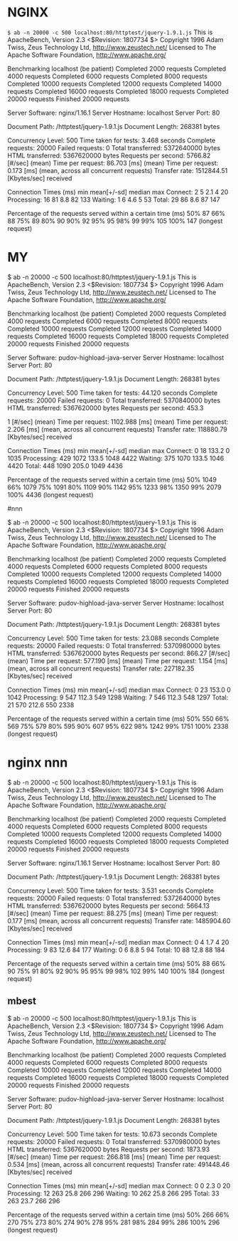 # NGINX

`$ ab -n 20000 -c 500 localhost:80/httptest/jquery-1.9.1.js`
This is ApacheBench, Version 2.3 <$Revision: 1807734 $>
Copyright 1996 Adam Twiss, Zeus Technology Ltd, http://www.zeustech.net/
Licensed to The Apache Software Foundation, http://www.apache.org/

Benchmarking localhost (be patient)
Completed 2000 requests
Completed 4000 requests
Completed 6000 requests
Completed 8000 requests
Completed 10000 requests
Completed 12000 requests
Completed 14000 requests
Completed 16000 requests
Completed 18000 requests
Completed 20000 requests
Finished 20000 requests


Server Software:        nginx/1.16.1
Server Hostname:        localhost
Server Port:            80

Document Path:          /httptest/jquery-1.9.1.js
Document Length:        268381 bytes

Concurrency Level:      500
Time taken for tests:   3.468 seconds
Complete requests:      20000
Failed requests:        0
Total transferred:      5372640000 bytes
HTML transferred:       5367620000 bytes
Requests per second:    5766.82 [#/sec] (mean)
Time per request:       86.703 [ms] (mean)
Time per request:       0.173 [ms] (mean, across all concurrent requests)
Transfer rate:          1512844.51 [Kbytes/sec] received

Connection Times (ms)
              min  mean[+/-sd] median   max
Connect:        2    5   2.1      4      20
Processing:    16   81   8.8     82     133
Waiting:        1    6   4.6      5      53
Total:         29   86   8.6     87     147

Percentage of the requests served within a certain time (ms)
  50%     87
  66%     88
  75%     89
  80%     90
  90%     92
  95%     95
  98%     99
  99%    105
 100%    147 (longest request)
 
# MY

$ ab -n 20000 -c 500 localhost:80/httptest/jquery-1.9.1.js
This is ApacheBench, Version 2.3 <$Revision: 1807734 $>
Copyright 1996 Adam Twiss, Zeus Technology Ltd, http://www.zeustech.net/
Licensed to The Apache Software Foundation, http://www.apache.org/

Benchmarking localhost (be patient)
Completed 2000 requests
Completed 4000 requests
Completed 6000 requests
Completed 8000 requests
Completed 10000 requests
Completed 12000 requests
Completed 14000 requests
Completed 16000 requests
Completed 18000 requests
Completed 20000 requests
Finished 20000 requests


Server Software:        pudov-highload-java-server
Server Hostname:        localhost
Server Port:            80

Document Path:          /httptest/jquery-1.9.1.js
Document Length:        268381 bytes

Concurrency Level:      500
Time taken for tests:   44.120 seconds
Complete requests:      20000
Failed requests:        0
Total transferred:      5370840000 bytes
HTML transferred:       5367620000 bytes
Requests per second:    453.3

 1 [#/sec] (mean)
Time per request:       1102.988 [ms] (mean)
Time per request:       2.206 [ms] (mean, across all concurrent requests)
Transfer rate:          118880.79 [Kbytes/sec] received

Connection Times (ms)
              min  mean[+/-sd] median   max
Connect:        0   18 133.2      0    1035
Processing:   429 1072 133.5   1048    4422
Waiting:      375 1070 133.5   1046    4420
Total:        448 1090 205.0   1049    4436

Percentage of the requests served within a certain time (ms)
  50%   1049
  66%   1079
  75%   1091
  80%   1109
  90%   1142
  95%   1233
  98%   1350
  99%   2079
 100%   4436 (longest request)

 
#nnn

$ ab -n 20000 -c 500 localhost:80/httptest/jquery-1.9.1.js
This is ApacheBench, Version 2.3 <$Revision: 1807734 $>
Copyright 1996 Adam Twiss, Zeus Technology Ltd, http://www.zeustech.net/
Licensed to The Apache Software Foundation, http://www.apache.org/

Benchmarking localhost (be patient)
Completed 2000 requests
Completed 4000 requests
Completed 6000 requests
Completed 8000 requests
Completed 10000 requests
Completed 12000 requests
Completed 14000 requests
Completed 16000 requests
Completed 18000 requests
Completed 20000 requests
Finished 20000 requests


Server Software:        pudov-highload-java-server
Server Hostname:        localhost
Server Port:            80

Document Path:          /httptest/jquery-1.9.1.js
Document Length:        268381 bytes

Concurrency Level:      500
Time taken for tests:   23.088 seconds
Complete requests:      20000
Failed requests:        0
Total transferred:      5370980000 bytes
HTML transferred:       5367620000 bytes
Requests per second:    866.27 [#/sec] (mean)
Time per request:       577.190 [ms] (mean)
Time per request:       1.154 [ms] (mean, across all concurrent requests)
Transfer rate:          227182.35 [Kbytes/sec] received

Connection Times (ms)
              min  mean[+/-sd] median   max
Connect:        0   23 153.0      0    1042
Processing:     9  547 112.3    549    1298
Waiting:        7  546 112.3    548    1297
Total:         21  570 212.6    550    2338

Percentage of the requests served within a certain time (ms)
  50%    550
  66%    569
  75%    579
  80%    595
  90%    607
  95%    622
  98%   1242
  99%   1751
 100%   2338 (longest request)

# nginx nnn
$ ab -n 20000 -c 500 localhost:80/httptest/jquery-1.9.1.js
This is ApacheBench, Version 2.3 <$Revision: 1807734 $>
Copyright 1996 Adam Twiss, Zeus Technology Ltd, http://www.zeustech.net/
Licensed to The Apache Software Foundation, http://www.apache.org/

Benchmarking localhost (be patient)
Completed 2000 requests
Completed 4000 requests
Completed 6000 requests
Completed 8000 requests
Completed 10000 requests
Completed 12000 requests
Completed 14000 requests
Completed 16000 requests
Completed 18000 requests
Completed 20000 requests
Finished 20000 requests


Server Software:        nginx/1.16.1
Server Hostname:        localhost
Server Port:            80

Document Path:          /httptest/jquery-1.9.1.js
Document Length:        268381 bytes

Concurrency Level:      500
Time taken for tests:   3.531 seconds
Complete requests:      20000
Failed requests:        0
Total transferred:      5372640000 bytes
HTML transferred:       5367620000 bytes
Requests per second:    5664.13 [#/sec] (mean)
Time per request:       88.275 [ms] (mean)
Time per request:       0.177 [ms] (mean, across all concurrent requests)
Transfer rate:          1485904.60 [Kbytes/sec] received

Connection Times (ms)
              min  mean[+/-sd] median   max
Connect:        0    4   1.7      4      20
Processing:     9   83  12.6     84     177
Waiting:        0    6   8.8      5      94
Total:         10   88  12.8     88     184

Percentage of the requests served within a certain time (ms)
  50%     88
  66%     90
  75%     91
  80%     92
  90%     95
  95%     99
  98%    102
  99%    140
 100%    184 (longest request)

## mbest

$ ab -n 20000 -c 500 localhost:80/httptest/jquery-1.9.1.js
This is ApacheBench, Version 2.3 <$Revision: 1807734 $>
Copyright 1996 Adam Twiss, Zeus Technology Ltd, http://www.zeustech.net/
Licensed to The Apache Software Foundation, http://www.apache.org/

Benchmarking localhost (be patient)
Completed 2000 requests
Completed 4000 requests
Completed 6000 requests
Completed 8000 requests
Completed 10000 requests
Completed 12000 requests
Completed 14000 requests
Completed 16000 requests
Completed 18000 requests
Completed 20000 requests
Finished 20000 requests


Server Software:        pudov-highload-java-server
Server Hostname:        localhost
Server Port:            80

Document Path:          /httptest/jquery-1.9.1.js
Document Length:        268381 bytes

Concurrency Level:      500
Time taken for tests:   10.673 seconds
Complete requests:      20000
Failed requests:        0
Total transferred:      5370980000 bytes
HTML transferred:       5367620000 bytes
Requests per second:    1873.93 [#/sec] (mean)
Time per request:       266.818 [ms] (mean)
Time per request:       0.534 [ms] (mean, across all concurrent requests)
Transfer rate:          491448.46 [Kbytes/sec] received

Connection Times (ms)
              min  mean[+/-sd] median   max
Connect:        0    0   2.3      0      20
Processing:    12  263  25.8    266     296
Waiting:       10  262  25.8    266     295
Total:         33  263  23.7    266     296

Percentage of the requests served within a certain time (ms)
  50%    266
  66%    270
  75%    273
  80%    274
  90%    278
  95%    281
  98%    284
  99%    286
 100%    296 (longest request)
